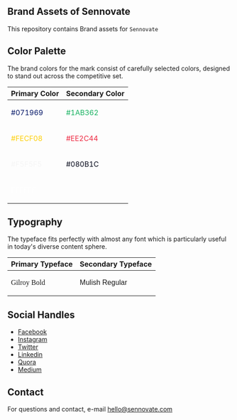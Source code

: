 ## Brand Assets of Sennovate

This repository contains Brand assets for `Sennovate`

## Color Palette

The brand colors for the mark consist of carefully selected colors, designed to stand out across the competitive set.

|Primary Color|Secondary Color|
|-------------|---------------|
| <p style="color:#071969">#071969</p> | <p style="color:#1AB362">#1AB362</p> |
| <p style="color:#FECF08">#FECF08</p> | <p style="color:#EE2C44">#EE2C44</p> |
| <p style="color:#F5F5F5">#F5F5F5</p> | <p style="color:#080B1C">#080B1C</p> |
| <p style="color:#FFFFFF">FFFFFF</p> |  |

## Typography

The typeface fits perfectly with almost any font which is particularly useful in today's diverse content sphere.

|Primary Typeface|Secondary Typeface|
|----------------|------------------|
| <p style="font-family: 'gilroybold';">Gilroy Bold</p> |  <p style="font-family: 'Mulish', sans-serif;">Mulish Regular</p> |

## Social Handles

- [Facebook](https://www.facebook.com/sennovateinc)
- [Instagram](https://www.instagram.com/sennovate.inc/)
- [Twitter](https://twitter.com/sennovate)
- [Linkedin](https://www.linkedin.com/company/sennovate)
- [Quora](https://www.quora.com/Sennovate-1)
- [Medium](https://sennovate.medium.com/)


## Contact

For questions and contact, e-mail hello@sennovate.com